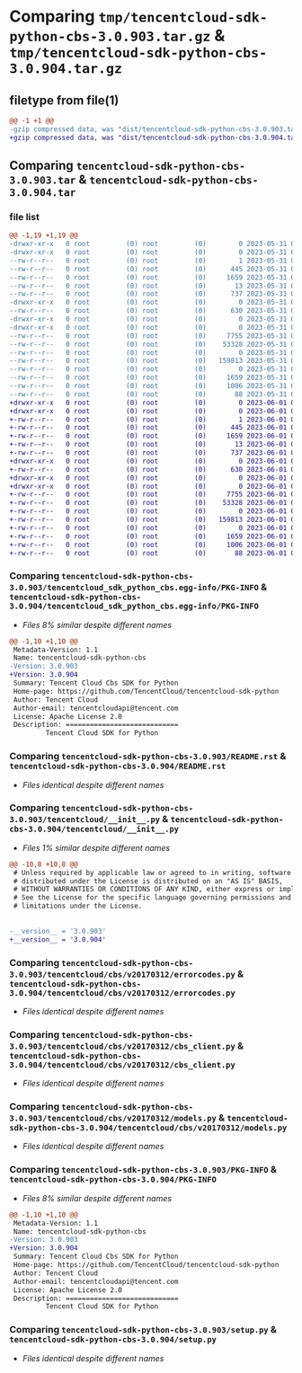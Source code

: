 # Comparing `tmp/tencentcloud-sdk-python-cbs-3.0.903.tar.gz` & `tmp/tencentcloud-sdk-python-cbs-3.0.904.tar.gz`

## filetype from file(1)

```diff
@@ -1 +1 @@
-gzip compressed data, was "dist/tencentcloud-sdk-python-cbs-3.0.903.tar", last modified: Wed May 31 02:05:27 2023, max compression
+gzip compressed data, was "dist/tencentcloud-sdk-python-cbs-3.0.904.tar", last modified: Thu Jun  1 02:28:27 2023, max compression
```

## Comparing `tencentcloud-sdk-python-cbs-3.0.903.tar` & `tencentcloud-sdk-python-cbs-3.0.904.tar`

### file list

```diff
@@ -1,19 +1,19 @@
-drwxr-xr-x   0 root         (0) root         (0)        0 2023-05-31 02:05:27.000000 tencentcloud-sdk-python-cbs-3.0.903/
-drwxr-xr-x   0 root         (0) root         (0)        0 2023-05-31 02:05:27.000000 tencentcloud-sdk-python-cbs-3.0.903/tencentcloud_sdk_python_cbs.egg-info/
--rw-r--r--   0 root         (0) root         (0)        1 2023-05-31 02:05:27.000000 tencentcloud-sdk-python-cbs-3.0.903/tencentcloud_sdk_python_cbs.egg-info/dependency_links.txt
--rw-r--r--   0 root         (0) root         (0)      445 2023-05-31 02:05:27.000000 tencentcloud-sdk-python-cbs-3.0.903/tencentcloud_sdk_python_cbs.egg-info/SOURCES.txt
--rw-r--r--   0 root         (0) root         (0)     1659 2023-05-31 02:05:27.000000 tencentcloud-sdk-python-cbs-3.0.903/tencentcloud_sdk_python_cbs.egg-info/PKG-INFO
--rw-r--r--   0 root         (0) root         (0)       13 2023-05-31 02:05:27.000000 tencentcloud-sdk-python-cbs-3.0.903/tencentcloud_sdk_python_cbs.egg-info/top_level.txt
--rw-r--r--   0 root         (0) root         (0)      737 2023-05-31 02:05:27.000000 tencentcloud-sdk-python-cbs-3.0.903/README.rst
-drwxr-xr-x   0 root         (0) root         (0)        0 2023-05-31 02:05:27.000000 tencentcloud-sdk-python-cbs-3.0.903/tencentcloud/
--rw-r--r--   0 root         (0) root         (0)      630 2023-05-31 02:05:27.000000 tencentcloud-sdk-python-cbs-3.0.903/tencentcloud/__init__.py
-drwxr-xr-x   0 root         (0) root         (0)        0 2023-05-31 02:05:27.000000 tencentcloud-sdk-python-cbs-3.0.903/tencentcloud/cbs/
-drwxr-xr-x   0 root         (0) root         (0)        0 2023-05-31 02:05:27.000000 tencentcloud-sdk-python-cbs-3.0.903/tencentcloud/cbs/v20170312/
--rw-r--r--   0 root         (0) root         (0)     7755 2023-05-31 02:05:27.000000 tencentcloud-sdk-python-cbs-3.0.903/tencentcloud/cbs/v20170312/errorcodes.py
--rw-r--r--   0 root         (0) root         (0)    53328 2023-05-31 02:05:27.000000 tencentcloud-sdk-python-cbs-3.0.903/tencentcloud/cbs/v20170312/cbs_client.py
--rw-r--r--   0 root         (0) root         (0)        0 2023-05-31 02:05:27.000000 tencentcloud-sdk-python-cbs-3.0.903/tencentcloud/cbs/v20170312/__init__.py
--rw-r--r--   0 root         (0) root         (0)   159813 2023-05-31 02:05:27.000000 tencentcloud-sdk-python-cbs-3.0.903/tencentcloud/cbs/v20170312/models.py
--rw-r--r--   0 root         (0) root         (0)        0 2023-05-31 02:05:27.000000 tencentcloud-sdk-python-cbs-3.0.903/tencentcloud/cbs/__init__.py
--rw-r--r--   0 root         (0) root         (0)     1659 2023-05-31 02:05:27.000000 tencentcloud-sdk-python-cbs-3.0.903/PKG-INFO
--rw-r--r--   0 root         (0) root         (0)     1006 2023-05-31 02:05:27.000000 tencentcloud-sdk-python-cbs-3.0.903/setup.py
--rw-r--r--   0 root         (0) root         (0)       88 2023-05-31 02:05:27.000000 tencentcloud-sdk-python-cbs-3.0.903/setup.cfg
+drwxr-xr-x   0 root         (0) root         (0)        0 2023-06-01 02:28:27.000000 tencentcloud-sdk-python-cbs-3.0.904/
+drwxr-xr-x   0 root         (0) root         (0)        0 2023-06-01 02:28:27.000000 tencentcloud-sdk-python-cbs-3.0.904/tencentcloud_sdk_python_cbs.egg-info/
+-rw-r--r--   0 root         (0) root         (0)        1 2023-06-01 02:28:27.000000 tencentcloud-sdk-python-cbs-3.0.904/tencentcloud_sdk_python_cbs.egg-info/dependency_links.txt
+-rw-r--r--   0 root         (0) root         (0)      445 2023-06-01 02:28:27.000000 tencentcloud-sdk-python-cbs-3.0.904/tencentcloud_sdk_python_cbs.egg-info/SOURCES.txt
+-rw-r--r--   0 root         (0) root         (0)     1659 2023-06-01 02:28:27.000000 tencentcloud-sdk-python-cbs-3.0.904/tencentcloud_sdk_python_cbs.egg-info/PKG-INFO
+-rw-r--r--   0 root         (0) root         (0)       13 2023-06-01 02:28:27.000000 tencentcloud-sdk-python-cbs-3.0.904/tencentcloud_sdk_python_cbs.egg-info/top_level.txt
+-rw-r--r--   0 root         (0) root         (0)      737 2023-06-01 02:28:26.000000 tencentcloud-sdk-python-cbs-3.0.904/README.rst
+drwxr-xr-x   0 root         (0) root         (0)        0 2023-06-01 02:28:27.000000 tencentcloud-sdk-python-cbs-3.0.904/tencentcloud/
+-rw-r--r--   0 root         (0) root         (0)      630 2023-06-01 02:28:26.000000 tencentcloud-sdk-python-cbs-3.0.904/tencentcloud/__init__.py
+drwxr-xr-x   0 root         (0) root         (0)        0 2023-06-01 02:28:27.000000 tencentcloud-sdk-python-cbs-3.0.904/tencentcloud/cbs/
+drwxr-xr-x   0 root         (0) root         (0)        0 2023-06-01 02:28:27.000000 tencentcloud-sdk-python-cbs-3.0.904/tencentcloud/cbs/v20170312/
+-rw-r--r--   0 root         (0) root         (0)     7755 2023-06-01 02:28:26.000000 tencentcloud-sdk-python-cbs-3.0.904/tencentcloud/cbs/v20170312/errorcodes.py
+-rw-r--r--   0 root         (0) root         (0)    53328 2023-06-01 02:28:26.000000 tencentcloud-sdk-python-cbs-3.0.904/tencentcloud/cbs/v20170312/cbs_client.py
+-rw-r--r--   0 root         (0) root         (0)        0 2023-06-01 02:28:26.000000 tencentcloud-sdk-python-cbs-3.0.904/tencentcloud/cbs/v20170312/__init__.py
+-rw-r--r--   0 root         (0) root         (0)   159813 2023-06-01 02:28:26.000000 tencentcloud-sdk-python-cbs-3.0.904/tencentcloud/cbs/v20170312/models.py
+-rw-r--r--   0 root         (0) root         (0)        0 2023-06-01 02:28:26.000000 tencentcloud-sdk-python-cbs-3.0.904/tencentcloud/cbs/__init__.py
+-rw-r--r--   0 root         (0) root         (0)     1659 2023-06-01 02:28:27.000000 tencentcloud-sdk-python-cbs-3.0.904/PKG-INFO
+-rw-r--r--   0 root         (0) root         (0)     1006 2023-06-01 02:28:26.000000 tencentcloud-sdk-python-cbs-3.0.904/setup.py
+-rw-r--r--   0 root         (0) root         (0)       88 2023-06-01 02:28:27.000000 tencentcloud-sdk-python-cbs-3.0.904/setup.cfg
```

### Comparing `tencentcloud-sdk-python-cbs-3.0.903/tencentcloud_sdk_python_cbs.egg-info/PKG-INFO` & `tencentcloud-sdk-python-cbs-3.0.904/tencentcloud_sdk_python_cbs.egg-info/PKG-INFO`

 * *Files 8% similar despite different names*

```diff
@@ -1,10 +1,10 @@
 Metadata-Version: 1.1
 Name: tencentcloud-sdk-python-cbs
-Version: 3.0.903
+Version: 3.0.904
 Summary: Tencent Cloud Cbs SDK for Python
 Home-page: https://github.com/TencentCloud/tencentcloud-sdk-python
 Author: Tencent Cloud
 Author-email: tencentcloudapi@tencent.com
 License: Apache License 2.0
 Description: ============================
         Tencent Cloud SDK for Python
```

### Comparing `tencentcloud-sdk-python-cbs-3.0.903/README.rst` & `tencentcloud-sdk-python-cbs-3.0.904/README.rst`

 * *Files identical despite different names*

### Comparing `tencentcloud-sdk-python-cbs-3.0.903/tencentcloud/__init__.py` & `tencentcloud-sdk-python-cbs-3.0.904/tencentcloud/__init__.py`

 * *Files 1% similar despite different names*

```diff
@@ -10,8 +10,8 @@
 # Unless required by applicable law or agreed to in writing, software
 # distributed under the License is distributed on an "AS IS" BASIS,
 # WITHOUT WARRANTIES OR CONDITIONS OF ANY KIND, either express or implied.
 # See the License for the specific language governing permissions and
 # limitations under the License.
 
 
-__version__ = '3.0.903'
+__version__ = '3.0.904'
```

### Comparing `tencentcloud-sdk-python-cbs-3.0.903/tencentcloud/cbs/v20170312/errorcodes.py` & `tencentcloud-sdk-python-cbs-3.0.904/tencentcloud/cbs/v20170312/errorcodes.py`

 * *Files identical despite different names*

### Comparing `tencentcloud-sdk-python-cbs-3.0.903/tencentcloud/cbs/v20170312/cbs_client.py` & `tencentcloud-sdk-python-cbs-3.0.904/tencentcloud/cbs/v20170312/cbs_client.py`

 * *Files identical despite different names*

### Comparing `tencentcloud-sdk-python-cbs-3.0.903/tencentcloud/cbs/v20170312/models.py` & `tencentcloud-sdk-python-cbs-3.0.904/tencentcloud/cbs/v20170312/models.py`

 * *Files identical despite different names*

### Comparing `tencentcloud-sdk-python-cbs-3.0.903/PKG-INFO` & `tencentcloud-sdk-python-cbs-3.0.904/PKG-INFO`

 * *Files 8% similar despite different names*

```diff
@@ -1,10 +1,10 @@
 Metadata-Version: 1.1
 Name: tencentcloud-sdk-python-cbs
-Version: 3.0.903
+Version: 3.0.904
 Summary: Tencent Cloud Cbs SDK for Python
 Home-page: https://github.com/TencentCloud/tencentcloud-sdk-python
 Author: Tencent Cloud
 Author-email: tencentcloudapi@tencent.com
 License: Apache License 2.0
 Description: ============================
         Tencent Cloud SDK for Python
```

### Comparing `tencentcloud-sdk-python-cbs-3.0.903/setup.py` & `tencentcloud-sdk-python-cbs-3.0.904/setup.py`

 * *Files identical despite different names*


